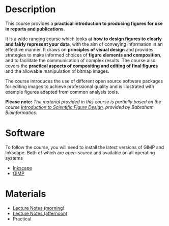 # Description

This course provides a **practical introduction to producing figures for use in reports and publications**.

It is a wide ranging course which looks at **how to design figures to clearly and fairly represent your data**, with the aim of conveying information in an effective manner. It draws on **principles of visual design** and provides strategies to make informed choices of **figure elements and composition**, and to facilitate the communication of complex results. The course also covers the **practical aspects of compositing and editing of final figures** and the allowable manipulation of bitmap images.

The course introduces the use of different open source software packages for editing images to achieve professional quality and is illustrated with example figures adapted from common analysis tools.

**Please note:** *The material provided in this course is partially based on the course [Introduction to Scientific Figure Design](http://www.bioinformatics.babraham.ac.uk/training.html#figuredesign), provided by Babraham Bioinformatics.*

# Software

To follow the course, you will need to install the latest versions of GIMP and Inkscape. Both of which are *open-source* and available on all operating systems

- [Inkscape](https://inkscape.org/en/download/)
- [GIMP](https://www.gimp.org/downloads/)

# Materials

- [Lecture Notes (morning)](DesigningEffectiveScientificFigures_Zabala_morning_v00.pdf)
- [Lecture Notes (afternoon)](DesigningEffectiveScientificFigures_Zabala_afternoon_v00.pdf)
- Practical
